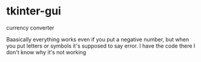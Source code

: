 # tkinter-gui
currency converter

Baasically everything works even if you put a negative number, but when you put letters or symbols it's supposed to say error. I have the code there I don't know why it's not working
